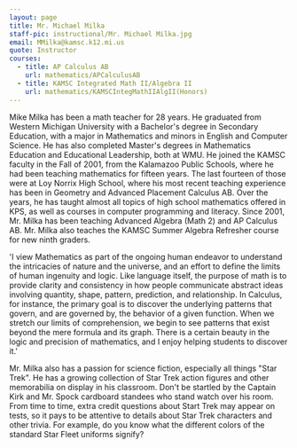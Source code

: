 ```yaml
---
layout: page
title: Mr. Michael Milka
staff-pic: instructional/Mr. Michael Milka.jpg
email: MMilka@kamsc.k12.mi.us
quote: Instructor
courses:
  - title: AP Calculus AB
    url: mathematics/APCalculusAB
  - title: KAMSC Integrated Math II/Algebra II
    url: mathematics/KAMSCIntegMathIIAlgII(Honors)
---
```

Mike Milka has been a math teacher for 28 years.  He graduated from Western Michigan University with a Bachelor's degree in Secondary Education, with a major in Mathematics and minors in English and Computer Science. He has also completed Master's degrees in Mathematics Education and Educational Leadership, both at WMU.  He joined the KAMSC faculty in the Fall of 2001, from the Kalamazoo Public Schools, where he had been teaching mathematics for fifteen years. The last fourteen of those were at Loy Norrix High School, where his most recent teaching experience has been in Geometry and Advanced Placement Calculus AB. Over the years, he has taught almost all topics of high school mathematics offered in KPS, as well as courses in computer programming and literacy.  Since 2001, Mr. Milka has been teaching Advanced Algebra (Math 2) and AP Calculus AB. Mr. Milka also teaches the KAMSC Summer Algebra Refresher course for new ninth graders.

'I view Mathematics as part of the ongoing human endeavor to understand the intricacies of nature and the universe, and an effort to define the limits of human ingenuity and logic. Like language itself, the purpose of math is to provide clarity and consistency in how people communicate abstract ideas involving quantity, shape, pattern, prediction, and relationship. In Calculus, for instance, the primary goal is to discover the underlying patterns that govern, and are governed by, the behavior of a given function. When we stretch our limits of comprehension, we begin to see patterns that exist beyond the mere formula and its graph. There is a certain beauty in the logic and precision of mathematics, and I enjoy helping students to discover it.'

Mr. Milka also has a passion for science fiction, especially all things "Star Trek".  He has a growing collection of Star Trek action figures and other memorabilia on display in his classroom.  Don't be startled by the Captain Kirk and Mr. Spock cardboard standees who stand watch over his room.  From time to time, extra credit questions about Start Trek may appear on tests, so it pays to be attentive to details about Star Trek characters and other trivia.  For example, do you know what the different colors of the standard Star Fleet uniforms signify?